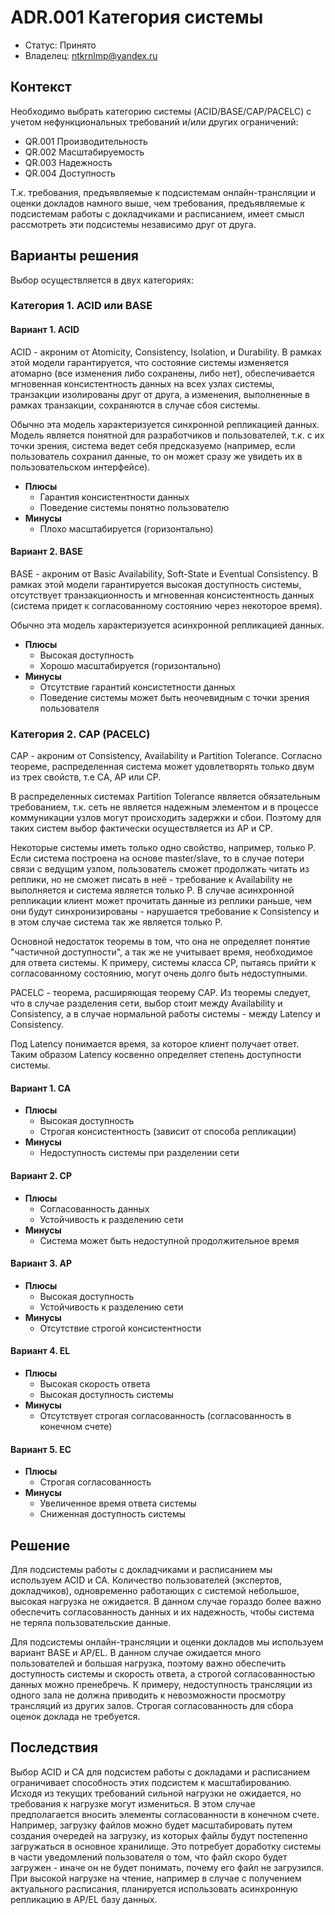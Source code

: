 # ADR.001 Категория системы
<!-- 
  Примечание для проверяющего:

  Я решил рассматривать подсистемы независимо друг от друга и для каждой из подсистем выбрать свою категорию.
  В связи с этим не очень понятно, как коротко описать суть в названии, т.к. принято несколько решений в разрезе каждой подсистемы.

-->

* Статус: Принято
* Владелец: ntkrnlmp@yandex.ru

## Контекст
Необходимо выбрать категорию системы (ACID/BASE/CAP/PACELC) с учетом нефункциональных требований и/или других ограничений:

*  QR.001 Производительность
*  QR.002 Масштабируемость
*  QR.003 Надежность
*  QR.004 Доступность

Т.к. требования, предъявляемые к подсистемам онлайн-трансляции и оценки докладов намного выше, чем требования, предъявляемые к подсистемам работы с докладчиками и расписанием, имеет смысл рассмотреть эти подсистемы независимо друг от друга.

## Варианты решения
Выбор осуществляется в двух категориях:

### Категория 1. ACID или BASE

#### Вариант 1. ACID
ACID - акроним от Atomicity, Consistency, Isolation, и Durability. В рамках этой модели гарантируется, что состояние системы изменяется атомарно (все изменения либо сохранены, либо нет), обеспечивается мгновенная консистентность данных на всех узлах системы, транзакции изолированы друг от друга, а изменения, выполненные в рамках транзакции, сохраняются в случае сбоя системы.

Обычно эта модель характеризуется синхронной репликацией данных. Модель является понятной для разработчиков и пользователей, т.к. с их точки зрения, система ведет себя предсказуемо (например, если пользователь сохранил данные, то он может сразу же увидеть их в пользовательском интерфейсе).

* **Плюсы**
  * Гарантия консистентности данных
  * Поведение системы понятно пользователю
* **Минусы**
  * Плохо масштабируется (горизонтально)

#### Вариант 2. BASE
BASE - акроним от Basic Availability, Soft-State и Eventual Consistency. В рамках этой модели гарантируется высокая доступность системы, отсутствует транзакционность и мгновенная консистентность данных (система придет к согласованному состоянию через некоторое время).

Обычно эта модель характеризуется асинхронной репликацией данных.

* **Плюсы**
  * Высокая доступность
  * Хорошо масштабируется (горизонтально)
* **Минусы**
  * Отсутствие гарантий консистетности данных
  * Поведение системы может быть неочевидным с точки зрения пользователя

### Категория 2. CAP (PACELC)

CAP - акроним от Consistency, Availability и Partition Tolerance. Согласно теореме, распределенная система может удовлетворять только двум из трех свойств, т.е CA, AP или CP. 

В распределенных системах Partition Tolerance является обязательным требованием, т.к. сеть не является надежным элементом и в процессе коммуникации узлов могут происходить задержки и сбои. Поэтому для таких систем выбор фактически осуществляется из AP и CP.

Некоторые системы иметь только одно свойство, например, только P. Если система построена на основе master/slave, то в случае потери связи с ведущим узлом, пользователь сможет продолжать читать из реплики, но не сможет писать в неё - требование к Availability не выполняется и система является только P. В случае асинхронной репликации клиент может прочитать данные из реплики раньше, чем они будут синхронизированы - нарушается требование к Consistency и в этом случае система так же является только P.

Основной недостаток теоремы в том, что она не определяет понятие "частичной доступности", а так же не учитывает время, необходимое для ответа системы. К примеру, системы класса CP, пытаясь прийти к согласованному состоянию, могут очень долго быть недоступными.

PACELC - теорема, расширяющая теорему CAP. Из теоремы следует, что в случае разделения сети, выбор стоит между Availability и Consistency, а в случае нормальной работы системы - между Latency и Consistency.

Под Latency понимается время, за которое клиент получает ответ. Таким образом Latency косвенно определяет степень доступности системы.

#### Вариант 1. CA
* **Плюсы**
  * Высокая доступность
  * Строгая консистентность (зависит от способа репликации)
* **Минусы**
  * Недоступность системы при разделении сети

#### Вариант 2. CP
* **Плюсы**
  * Согласованность данных
  * Устойчивость к разделению сети
* **Минусы**
  * Система может быть недоступной продолжительное время

#### Вариант 3. AP
* **Плюсы**
  * Высокая доступность
  * Устойчивость к разделению сети
* **Минусы**
  * Отсутствие строгой консистентности
  
#### Вариант 4. EL
* **Плюсы**
  * Высокая скорость ответа
  * Высокая доступность системы
* **Минусы**
  * Отсутствует строгая согласованность (согласованность в конечном счете)

#### Вариант 5. EC
* **Плюсы**
  * Строгая согласованность
* **Минусы**
  * Увеличенное время ответа системы
  * Сниженная доступность системы

## Решение
Для подсистемы работы с докладчиками и расписанием мы используем ACID и CA. Количество пользователей (экспертов, докладчиков), одновременно работающих с системой небольшое, высокая нагрузка не ожидается. В данном случае гораздо более важно обеспечить согласованность данных и их надежность, чтобы система не теряла пользовательские данные.

Для подсистемы онлайн-трансляции и оценки докладов мы используем вариант BASE и AP/EL. В данном случае ожидается много пользователей и большая нагрузка, поэтому важно обеспечить доступность системы и скорость ответа, а строгой согласованностью данных можно пренебречь. К примеру, недоступность трансляции из одного зала не должна приводить к невозможности просмотру трансляций из других залов. Строгая согласованность для сбора оценок доклада не требуется.

## Последствия

Выбор ACID и CA для подсистем работы с докладами и расписанием ограничивает способность этих подсистем к масштабированию. Исходя из текущих требований сильной нагрузки не ожидается, но требования к нагрузке могут измениться. В этом случае предполагается вносить элементы согласованности в конечном счете. Например, загрузку файлов можно будет масштабировать путем создания очередей на загрузку, из которых файлы будут постепенно загружаться в основное хранилище. Это потребует доработку системы в части уведомлений пользователя о том, что файл скоро будет загружен - иначе он не будет понимать, почему его файл не загрузился. При высокой нагрузке на чтение, например в случае с получением актуального расписания, планируется использовать асинхронную репликацию в AP/EL базу данных.

